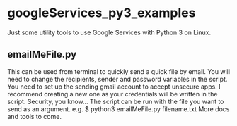 # googleServices_py3_examples
Just some utility tools to use Google Services with Python 3 on Linux.
## emailMeFile.py
This can be used from terminal to quickly send a quick file by email.
You will need to change the recipients, sender and password variables in the script.
You need to set up the sending gmail account to accept unsecure apps. 
I recommend creating a new one as your credentials will be written in the script. Security, you know...
The script can be run with the file you want to send as an argument.
e.g. 
$ python3 emailMeFile.py filename.txt
More docs and tools to come.
